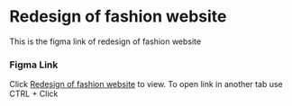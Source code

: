 # Redesign of fashion website
This is the figma link of redesign of fashion website

### Figma Link
Click [Redesign of fashion website](https://www.figma.com/file/RX66vl4NjGiIv0ZRas3VkS/fashion-website?node-id=14%3A124) to view. To open link in another tab use CTRL + Click